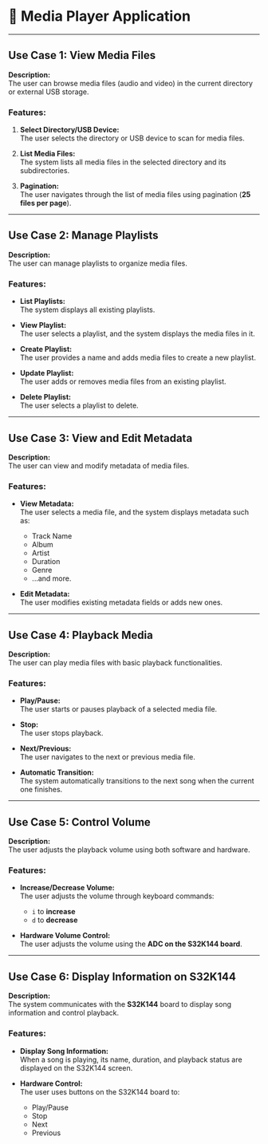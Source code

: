 # 🎵 **Media Player Application**

---

## **Use Case 1: View Media Files**
**Description:**  
The user can browse media files (audio and video) in the current directory or external USB storage.

### **Features:**
1. **Select Directory/USB Device:**  
   The user selects the directory or USB device to scan for media files.

2. **List Media Files:**  
   The system lists all media files in the selected directory and its subdirectories.

3. **Pagination:**  
   The user navigates through the list of media files using pagination (**25 files per page**).

---

## **Use Case 2: Manage Playlists**
**Description:**  
The user can manage playlists to organize media files.

### **Features:**
- **List Playlists:**  
  The system displays all existing playlists.

- **View Playlist:**  
  The user selects a playlist, and the system displays the media files in it.

- **Create Playlist:**  
  The user provides a name and adds media files to create a new playlist.

- **Update Playlist:**  
  The user adds or removes media files from an existing playlist.

- **Delete Playlist:**  
  The user selects a playlist to delete.

---

## **Use Case 3: View and Edit Metadata**
**Description:**  
The user can view and modify metadata of media files.

### **Features:**
- **View Metadata:**  
  The user selects a media file, and the system displays metadata such as:  
  - Track Name  
  - Album  
  - Artist  
  - Duration  
  - Genre  
  - ...and more.

- **Edit Metadata:**  
  The user modifies existing metadata fields or adds new ones.

---

## **Use Case 4: Playback Media**
**Description:**  
The user can play media files with basic playback functionalities.

### **Features:**
- **Play/Pause:**  
  The user starts or pauses playback of a selected media file.

- **Stop:**  
  The user stops playback.

- **Next/Previous:**  
  The user navigates to the next or previous media file.

- **Automatic Transition:**  
  The system automatically transitions to the next song when the current one finishes.

---

## **Use Case 5: Control Volume**
**Description:**  
The user adjusts the playback volume using both software and hardware.

### **Features:**
- **Increase/Decrease Volume:**  
  The user adjusts the volume through keyboard commands:  
  - `i` to **increase**  
  - `d` to **decrease**

- **Hardware Volume Control:**  
  The user adjusts the volume using the **ADC on the S32K144 board**.

---

## **Use Case 6: Display Information on S32K144**
**Description:**  
The system communicates with the **S32K144** board to display song information and control playback.

### **Features:**
- **Display Song Information:**  
  When a song is playing, its name, duration, and playback status are displayed on the S32K144 screen.

- **Hardware Control:**  
  The user uses buttons on the S32K144 board to:  
  - Play/Pause  
  - Stop  
  - Next  
  - Previous
